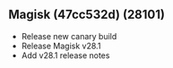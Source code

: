 ## Magisk (47cc532d) (28101)
- Release new canary build
- Release Magisk v28.1
- Add v28.1 release notes

